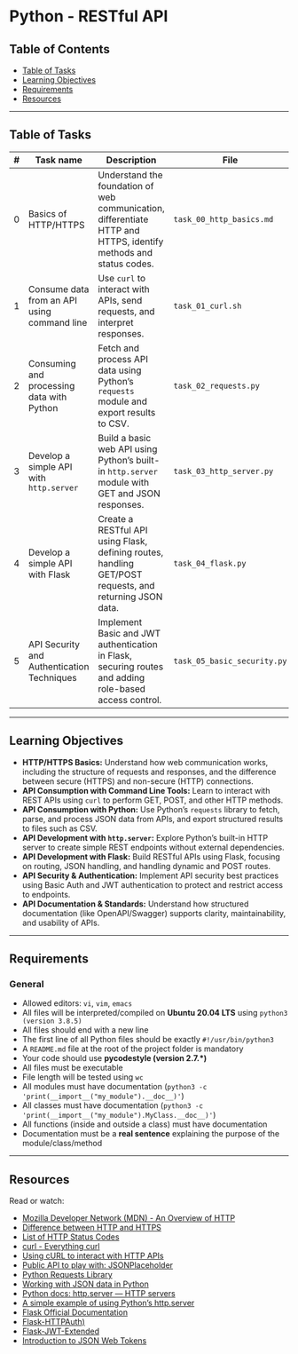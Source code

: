 # Python - RESTful API

## Table of Contents
- [Table of Tasks](#table-of-tasks)  
- [Learning Objectives](#learning-objectives)  
- [Requirements](#requirements)  
- [Resources](#resources)  

---

## Table of Tasks

| #  | Task name                                   | Description                                                                                                        | File                          |
|----|---------------------------------------------|--------------------------------------------------------------------------------------------------------------------|-------------------------------|
| 0  | Basics of HTTP/HTTPS                        | Understand the foundation of web communication, differentiate HTTP and HTTPS, identify methods and status codes.   | `task_00_http_basics.md`      |
| 1  | Consume data from an API using command line | Use `curl` to interact with APIs, send requests, and interpret responses.                                          | `task_01_curl.sh`             |
| 2  | Consuming and processing data with Python   | Fetch and process API data using Python’s `requests` module and export results to CSV.                             | `task_02_requests.py`         |
| 3  | Develop a simple API with `http.server`     | Build a basic web API using Python’s built-in `http.server` module with GET and JSON responses.                    | `task_03_http_server.py`      |
| 4  | Develop a simple API with Flask             | Create a RESTful API using Flask, defining routes, handling GET/POST requests, and returning JSON data.            | `task_04_flask.py`            |
| 5  | API Security and Authentication Techniques  | Implement Basic and JWT authentication in Flask, securing routes and adding role-based access control.             | `task_05_basic_security.py`   |

---

## Learning Objectives

- **HTTP/HTTPS Basics:** Understand how web communication works, including the structure of requests and responses, and the difference between secure (HTTPS) and non-secure (HTTP) connections.  
- **API Consumption with Command Line Tools:** Learn to interact with REST APIs using `curl` to perform GET, POST, and other HTTP methods.  
- **API Consumption with Python:** Use Python’s `requests` library to fetch, parse, and process JSON data from APIs, and export structured results to files such as CSV.  
- **API Development with `http.server`:** Explore Python’s built-in HTTP server to create simple REST endpoints without external dependencies.  
- **API Development with Flask:** Build RESTful APIs using Flask, focusing on routing, JSON handling, and handling dynamic and POST routes.  
- **API Security & Authentication:** Implement API security best practices using Basic Auth and JWT authentication to protect and restrict access to endpoints.  
- **API Documentation & Standards:** Understand how structured documentation (like OpenAPI/Swagger) supports clarity, maintainability, and usability of APIs.  

---

## Requirements

### General
- Allowed editors: `vi`, `vim`, `emacs`  
- All files will be interpreted/compiled on **Ubuntu 20.04 LTS** using `python3 (version 3.8.5)`  
- All files should end with a new line  
- The first line of all Python files should be exactly `#!/usr/bin/python3`  
- A `README.md` file at the root of the project folder is mandatory  
- Your code should use **pycodestyle (version 2.7.\*)**  
- All files must be executable  
- File length will be tested using `wc`  
- All modules must have documentation (`python3 -c 'print(__import__("my_module").__doc__)'`)  
- All classes must have documentation (`python3 -c 'print(__import__("my_module").MyClass.__doc__)'`)  
- All functions (inside and outside a class) must have documentation  
- Documentation must be a **real sentence** explaining the purpose of the module/class/method  

---

## Resources

Read or watch:  
- [Mozilla Developer Network (MDN) - An Overview of HTTP](https://developer.mozilla.org/en-US/docs/Web/HTTP/Guides/Overview)  
- [Difference between HTTP and HTTPS](https://www.cloudflare.com/fr-fr/learning/ssl/why-is-http-not-secure/)  
- [List of HTTP Status Codes](https://en.wikipedia.org/wiki/List_of_HTTP_status_codes)  
- [curl - Everything curl](https://ec.haxx.se/)  
- [Using cURL to interact with HTTP APIs](https://flaviocopes.com/http-curl/)  
- [Public API to play with: JSONPlaceholder](https://jsonplaceholder.typicode.com/)  
- [Python Requests Library](https://docs.python-requests.org/en/latest/)  
- [Working with JSON data in Python](https://realpython.com/python-json/)  
- [Python docs: http.server — HTTP servers](https://docs.python.org/3/library/http.server.html)  
- [A simple example of using Python’s http.server](https://www.afternerd.com/blog/python-http-server/)  
- [Flask Official Documentation](https://flask.palletsprojects.com/en/stable/)  
- [Flask-HTTPAuth)](https://flask-httpauth.readthedocs.io/en/latest/)  
- [Flask-JWT-Extended](https://flask-jwt-extended.readthedocs.io/en/stable/)  
- [Introduction to JSON Web Tokens](https://www.jwt.io/introduction)  
